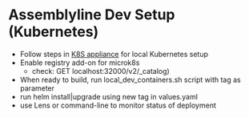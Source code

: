 # Assemblyline Dev Setup (Kubernetes)
- Follow steps in [K8S appliance](https://github.com/CybercentreCanada/assemblyline-helm-chart/tree/master/appliance) for local Kubernetes setup
- Enable registry add-on for microk8s
  - check: GET localhost:32000/v2/_catalog)
- When ready to build, run local_dev_containers.sh script with tag as parameter
- run helm install|upgrade using new tag in values.yaml
- use Lens or command-line to monitor status of deployment
